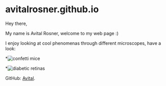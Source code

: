 # avitalrosner.github.io

Hey there,

My name is Avital Rosner, welcome to my web page :)

I enjoy looking at cool phenomenas through different microscopes, have a look:

*![confetti mice](https://neurophilosophy.files.wordpress.com/2007/10/brainbow-hippocampus.jpg)

*![diabetic retinas](https://healthsciences.arizona.edu/connect/photos/scientific-research-reveals-microscopic-beauty)


GitHub: [Avital](https://github.com/Avitalrosner).<br> 




